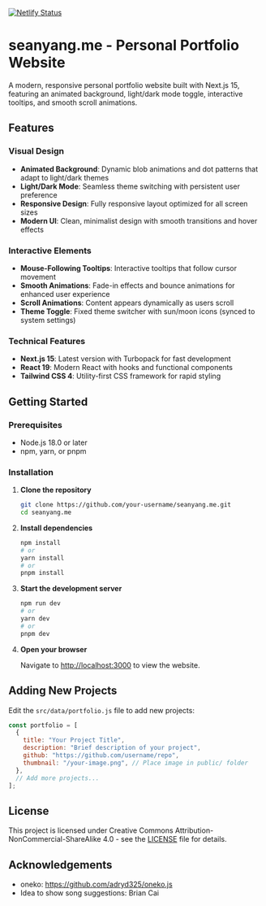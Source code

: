 [![Netlify Status](https://api.netlify.com/api/v1/badges/d19e7432-8155-4355-adb9-b2dc7621f984/deploy-status)](https://app.netlify.com/projects/graceful-puffpuff-983cf3/deploys)

# seanyang.me - Personal Portfolio Website

A modern, responsive personal portfolio website built with Next.js 15, featuring an animated background, light/dark mode toggle, interactive tooltips, and smooth scroll animations.

## Features

### Visual Design

- **Animated Background**: Dynamic blob animations and dot patterns that adapt to light/dark themes
- **Light/Dark Mode**: Seamless theme switching with persistent user preference
- **Responsive Design**: Fully responsive layout optimized for all screen sizes
- **Modern UI**: Clean, minimalist design with smooth transitions and hover effects

### Interactive Elements

- **Mouse-Following Tooltips**: Interactive tooltips that follow cursor movement
- **Smooth Animations**: Fade-in effects and bounce animations for enhanced user experience
- **Scroll Animations**: Content appears dynamically as users scroll
- **Theme Toggle**: Fixed theme switcher with sun/moon icons (synced to system settings)

### Technical Features

- **Next.js 15**: Latest version with Turbopack for fast development
- **React 19**: Modern React with hooks and functional components
- **Tailwind CSS 4**: Utility-first CSS framework for rapid styling

## Getting Started

### Prerequisites

- Node.js 18.0 or later
- npm, yarn, or pnpm

### Installation

1. **Clone the repository**

   ```bash
   git clone https://github.com/your-username/seanyang.me.git
   cd seanyang.me
   ```

2. **Install dependencies**

   ```bash
   npm install
   # or
   yarn install
   # or
   pnpm install
   ```

3. **Start the development server**

   ```bash
   npm run dev
   # or
   yarn dev
   # or
   pnpm dev
   ```

4. **Open your browser**

   Navigate to [http://localhost:3000](http://localhost:3000) to view the website.

## Adding New Projects

Edit the `src/data/portfolio.js` file to add new projects:

```javascript
const portfolio = [
  {
    title: "Your Project Title",
    description: "Brief description of your project",
    github: "https://github.com/username/repo",
    thumbnail: "/your-image.png", // Place image in public/ folder
  },
  // Add more projects...
];
```

## License

This project is licensed under Creative Commons Attribution-NonCommercial-ShareAlike 4.0 - see the [LICENSE](LICENSE) file for details.

## Acknowledgements

- oneko: https://github.com/adryd325/oneko.js
- Idea to show song suggestions: Brian Cai
